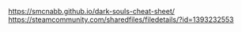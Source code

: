 https://smcnabb.github.io/dark-souls-cheat-sheet/
https://steamcommunity.com/sharedfiles/filedetails/?id=1393232553